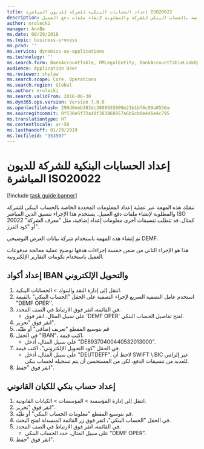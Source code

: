 ```yaml
---
title: إعداد الحسابات البنكية للشركة للديون المباشرة ISO20022
description: تنقلك هذه المهمة عبر عملية إعداد المعلومات المحددة الخاصة بالحساب البنكي للشركة والمطلوبة لإنشاء ملفات دفع العميل.
author: mrolecki
manager: AnnBe
ms.date: 08/29/2018
ms.topic: business-process
ms.prod: ''
ms.service: dynamics-ax-applications
ms.technology: ''
ms.search.form: BankAccountTable, OMLegalEntity, BankAccountTableLookUp
audience: Application User
ms.reviewer: shylaw
ms.search.scope: Core, Operations
ms.search.region: Global
ms.author: mrolecki
ms.search.validFrom: 2016-06-30
ms.dyn365.ops.version: Version 7.0.0
ms.openlocfilehash: 290d0eeb383dc3808935809e21b1bf6c99a8550a
ms.sourcegitcommit: 0f530e5f72a40f383868957a6b5cb0e446e4c795
ms.translationtype: HT
ms.contentlocale: ar-SA
ms.lasthandoff: 01/29/2019
ms.locfileid: "353507"
---
```

# <a name="set-up-company-bank-accounts-for-iso20022-direct-debits"></a>إعداد الحسابات البنكية للشركة للديون المباشرة ISO20022

[!include [task guide banner](../../includes/task-guide-banner.md)]

تنقلك هذه المهمة عبر عملية إعداد المعلومات المحددة الخاصة بالحساب البنكي للشركة والمطلوبة لإنشاء ملفات دفع العميل. يستخدم هذا الإجراء تنسيق الدين المباشر ISO 20022 كمثال. قد تتطلب تنسيقات أخرى معلومات إعداد إضافية، مثل "معرف الشركة" أو "كود الفرز".



تم إنشاء هذه المهمة باستخدام شركة بيانات العرض التوضيحي DEMF.



هذا هو الإجراء الثاني من ضمن خمسة إجراءات هدفها توضيح عملية معالجة مدفوعات العميل باستخدام تكوينات التقارير الإلكترونية.


## <a name="set-up-the-iban-and-swift-codes"></a>إعداد أكواد IBAN والتحويل الإلكتروني‬
1. انتقل إلى إدارة النقد والبنوك > الحسابات البنكية.
2. استخدم عامل التصفية السريع لإجراء التصفية على الحقل "الحساب البنكي‬" بالقيمة "DEMF OPER''.
3. في القائمة، انقر فوق الارتباط في الصف المحدد.
    * على سبيل المثال، انقر فوق 'DEMF OPER' لفتح تفاصيل الحساب البنكي.  
4. انقر فوق "تحرير".
5. ‏‫قم بتوسيع المقطع "تعريف إضافي" أو طيّه.
6. في الحقل "IBAN‬"، اكتب قيمة.
    * على سبيل المثال، أدخل "DE89370400440532013000".  
7. في الحقل "كود التحويل الإلكتروني‬"، اكتب قيمة.
    * على سبيل المثال، أدخل "DEUTDEFF".    لاحظ أن SWIFT \ BIC غير إلزامي للعديد من تنسيقات الدفع، لكن من المستحسن أن يتم تسجيله لحساب بنكي.  
8. انقر فوق "حفظ".

## <a name="set-up-a-bank-account-for-the-legal-entity"></a>إعداد حساب بنكي للكيان القانوني
1. انتقل إلى إدارة المؤسسة > المؤسسات > الكيانات القانونية.
2. انقر فوق "تحرير".
3. ‏‫قم بتوسيع المقطع "معلومات الحساب البنكي‬" أو طيّه.
4. في الحقل "الحساب البنكي"، انقر فوق زر القائمة المنسدلة لفتح البحث.
5. في القائمة، انقر فوق الارتباط في الصف المحدد.
    * على سبيل المثال، حدد الحساب البنكي "DEMF OPER".  
6. انقر فوق "حفظ".

